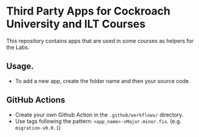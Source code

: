 # Third Party Apps for Cockroach University and ILT Courses

This repository contains apps that are used in some courses as helpers for the Labs.

## Usage.

- To add a new app, create the folder name and then your source code. 

## GitHub Actions

- Create your own Github Action in the `.github/workflows/` directory. 
- Use tags following the pattern: `<app_name>-vMajor.minor.fix`. (e.g. `migration-v0.0.1`)
